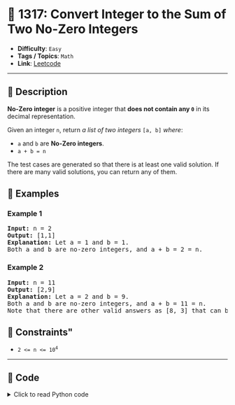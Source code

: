 # 🧩 1317: Convert Integer to the Sum of Two No-Zero Integers

- **Difficulty**: `Easy`
- **Tags / Topics**: `Math`
- **Link**: [Leetcode](https://leetcode.com/problems/convert-integer-to-the-sum-of-two-no-zero-integers/)

---

## 📜 Description

<p><strong>No-Zero integer</strong> is a positive integer that <strong>does not contain any <code>0</code></strong> in its decimal representation.</p>

<p>Given an integer <code>n</code>, return <em>a list of two integers</em> <code>[a, b]</code> <em>where</em>:</p>

<ul>
	<li><code>a</code> and <code>b</code> are <strong>No-Zero integers</strong>.</li>
	<li><code>a + b = n</code></li>
</ul>

<p>The test cases are generated so that there is at least one valid solution. If there are many valid solutions, you can return any of them.</p>




## 🧪 Examples

### Example 1
<pre>
<strong>Input:</strong> n = 2
<strong>Output:</strong> [1,1]
<strong>Explanation:</strong> Let a = 1 and b = 1.
Both a and b are no-zero integers, and a + b = 2 = n.
</pre>


### Example 2
<pre>
<strong>Input:</strong> n = 11
<strong>Output:</strong> [2,9]
<strong>Explanation:</strong> Let a = 2 and b = 9.
Both a and b are no-zero integers, and a + b = 11 = n.
Note that there are other valid answers as [8, 3] that can be accepted.
</pre>




## 📌 Constraints"
<ul>
	<li><code>2 &lt;= n &lt;= 10<sup>4</sup></code></li>
</ul>



---
<!--- code section starts -->
## 🧠 Code



<details>
<summary>Click to read Python code</summary>

```python
class Solution:
    def getNoZeroIntegers(self, n: int) -> List[int]:
        for x in range(1, n):
            y = n - x
            if "0" not in str(x) and "0" not in str(y):
                return [x, y]

```

</details>
    

<!--- code section ends -->
